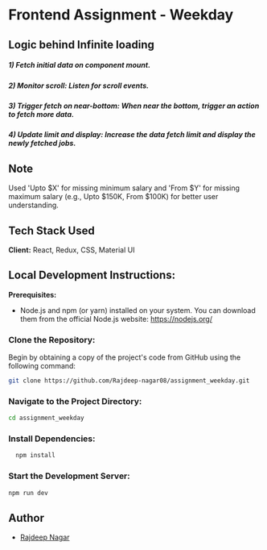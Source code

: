 
# Frontend Assignment - Weekday 

## Logic behind Infinite loading

##### 1) Fetch initial data on component mount.
##### 2) Monitor scroll: Listen for scroll events.
##### 3) Trigger fetch on near-bottom: When near the bottom, trigger an action to fetch more data.
##### 4) Update limit and display: Increase the data fetch limit and display the newly fetched jobs.

## Note
Used 'Upto $X' for missing minimum salary and 'From $Y' for missing maximum salary (e.g., Upto $150K, From $100K) for better user understanding.

## Tech Stack Used

**Client:** React, Redux, CSS, Material UI

## Local Development Instructions:

**Prerequisites:**

- Node.js and npm (or yarn) installed on your system. You can download them from the official Node.js website: https://nodejs.org/


### Clone the Repository:
Begin by obtaining a copy of the project's code from GitHub using the following command:

```bash
git clone https://github.com/Rajdeep-nagar08/assignment_weekday.git
```

### Navigate to the Project Directory:

```bash
cd assignment_weekday
```

### Install Dependencies:

```bash
  npm install
```

### Start the Development Server:

```bash
npm run dev
```

## Author

- [Rajdeep Nagar](https://github.com/Rajdeep-nagar08)


